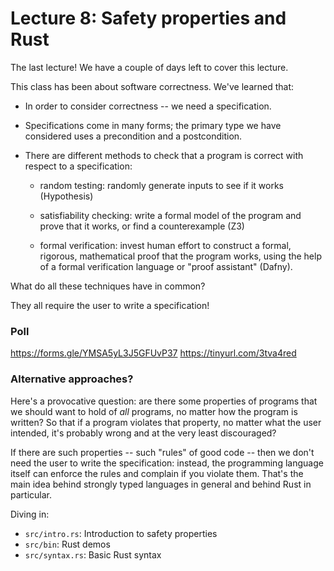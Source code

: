 # Lecture 8: Safety properties and Rust

The last lecture!
We have a couple of days left to cover
this lecture.

This class has been about software correctness. We've learned
that:

- In order to consider correctness -- we need a specification.

- Specifications come in many forms; the primary type we have
  considered uses a precondition and a postcondition.

- There are different methods to check that a program
  is correct with respect to a specification:

  + random testing:
    randomly generate inputs to see if it works (Hypothesis)

  + satisfiability checking:
    write a formal model of the program and prove that it works,
    or find a counterexample (Z3)

  + formal verification:
    invest human effort to construct a formal, rigorous, mathematical
    proof that the program works, using the help of a
    formal verification language or "proof assistant" (Dafny).

What do all these techniques have in common?

They all require the user to write a specification!

### Poll

https://forms.gle/YMSA5yL3J5GFUvP37
https://tinyurl.com/3tva4red

### Alternative approaches?

Here's a provocative question: are there some properties of programs
that we should want to hold of *all* programs, no matter how the
program is written? So that if a program violates that property,
no matter what the user intended, it's probably wrong and at the
very least discouraged?

If there are such properties -- such "rules" of good code --
then we don't need the user to
write the specification: instead, the programming language itself
can enforce the rules and complain if you violate them.
That's the main idea behind strongly typed languages in general
and behind Rust in particular.

Diving in:
- `src/intro.rs`: Introduction to safety properties
- `src/bin`: Rust demos
- `src/syntax.rs`: Basic Rust syntax
